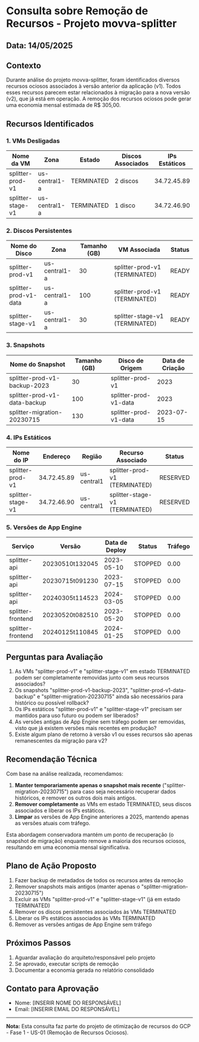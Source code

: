 # Consulta sobre Remoção de Recursos - Projeto movva-splitter

## Data: 14/05/2025

## Contexto
Durante análise do projeto movva-splitter, foram identificados diversos recursos ociosos associados à versão anterior da aplicação (v1). Todos esses recursos parecem estar relacionados à migração para a nova versão (v2), que já está em operação. A remoção dos recursos ociosos pode gerar uma economia mensal estimada de R$ 305,00.

## Recursos Identificados

### 1. VMs Desligadas
| Nome da VM | Zona | Estado | Discos Associados | IPs Estáticos |
|------------|------|--------|-------------------|---------------|
| splitter-prod-v1 | us-central1-a | TERMINATED | 2 discos | 34.72.45.89 |
| splitter-stage-v1 | us-central1-a | TERMINATED | 1 disco | 34.72.46.90 |

### 2. Discos Persistentes
| Nome do Disco | Zona | Tamanho (GB) | VM Associada | Status |
|---------------|------|--------------|--------------|--------|
| splitter-prod-v1 | us-central1-a | 30 | splitter-prod-v1 (TERMINATED) | READY |
| splitter-prod-v1-data | us-central1-a | 100 | splitter-prod-v1 (TERMINATED) | READY |
| splitter-stage-v1 | us-central1-a | 30 | splitter-stage-v1 (TERMINATED) | READY |

### 3. Snapshots
| Nome do Snapshot | Tamanho (GB) | Disco de Origem | Data de Criação |
|------------------|--------------|-----------------|-----------------|
| splitter-prod-v1-backup-2023 | 30 | splitter-prod-v1 | 2023 |
| splitter-prod-v1-data-backup | 100 | splitter-prod-v1-data | 2023 |
| splitter-migration-20230715 | 130 | splitter-prod-v1-data | 2023-07-15 |

### 4. IPs Estáticos
| Nome do IP | Endereço | Região | Recurso Associado | Status |
|------------|----------|--------|-------------------|--------|
| splitter-prod-v1 | 34.72.45.89 | us-central1 | splitter-prod-v1 (TERMINATED) | RESERVED |
| splitter-stage-v1 | 34.72.46.90 | us-central1 | splitter-stage-v1 (TERMINATED) | RESERVED |

### 5. Versões de App Engine
| Serviço | Versão | Data de Deploy | Status | Tráfego |
|---------|--------|----------------|--------|---------|
| splitter-api | 20230510t132045 | 2023-05-10 | STOPPED | 0.00 |
| splitter-api | 20230715t091230 | 2023-07-15 | STOPPED | 0.00 |
| splitter-api | 20240305t114523 | 2024-03-05 | STOPPED | 0.00 |
| splitter-frontend | 20230520t082510 | 2023-05-20 | STOPPED | 0.00 |
| splitter-frontend | 20240125t110845 | 2024-01-25 | STOPPED | 0.00 |

## Perguntas para Avaliação

1. As VMs "splitter-prod-v1" e "splitter-stage-v1" em estado TERMINATED podem ser completamente removidas junto com seus recursos associados?
2. Os snapshots "splitter-prod-v1-backup-2023", "splitter-prod-v1-data-backup" e "splitter-migration-20230715" ainda são necessários para histórico ou possível rollback?
3. Os IPs estáticos "splitter-prod-v1" e "splitter-stage-v1" precisam ser mantidos para uso futuro ou podem ser liberados?
4. As versões antigas de App Engine sem tráfego podem ser removidas, visto que já existem versões mais recentes em produção?
5. Existe algum plano de retorno à versão v1 ou esses recursos são apenas remanescentes da migração para v2?

## Recomendação Técnica

Com base na análise realizada, recomendamos:

1. **Manter temporariamente apenas o snapshot mais recente** ("splitter-migration-20230715") para caso seja necessário recuperar dados históricos, e remover os outros dois mais antigos.
2. **Remover completamente** as VMs em estado TERMINATED, seus discos associados e liberar os IPs estáticos.
3. **Limpar** as versões de App Engine anteriores a 2025, mantendo apenas as versões atuais com tráfego.

Esta abordagem conservadora mantém um ponto de recuperação (o snapshot de migração) enquanto remove a maioria dos recursos ociosos, resultando em uma economia mensal significativa.

## Plano de Ação Proposto

1. Fazer backup de metadados de todos os recursos antes da remoção
2. Remover snapshots mais antigos (manter apenas o "splitter-migration-20230715")
3. Excluir as VMs "splitter-prod-v1" e "splitter-stage-v1" (já em estado TERMINATED)
4. Remover os discos persistentes associados às VMs TERMINATED
5. Liberar os IPs estáticos associados às VMs TERMINATED
6. Remover as versões antigas de App Engine sem tráfego

## Próximos Passos

1. Aguardar avaliação do arquiteto/responsável pelo projeto
2. Se aprovado, executar scripts de remoção
3. Documentar a economia gerada no relatório consolidado

## Contato para Aprovação

- Nome: [INSERIR NOME DO RESPONSÁVEL]
- Email: [INSERIR EMAIL DO RESPONSÁVEL]

---

**Nota:** Esta consulta faz parte do projeto de otimização de recursos do GCP - Fase 1 - US-01 (Remoção de Recursos Ociosos).
